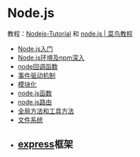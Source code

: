 # Node.js

教程：[Nodejs-Tutorial](https://nodejs.jakeyu.top/)   和   [node.js | 菜鸟教程](https://www.runoob.com/nodejs/nodejs-tutorial.html) 

- [Node.js入门](./nodeenter.md)
- [Node.js环境及npm深入](./nodenpm.md)
- [node回调函数](./callbackfunction.md)
- [事件驱动机制](./event.md)
- [模块化](./module.md)
- [node.js函数](./function.md) 
- [node.js路由](query.md)
- [全局方法和工具方法](./tools.md)
- [文件系统](./file.md)
- [express](http://www.expressjs.com.cn/)框架
  - 
















